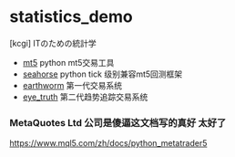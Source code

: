 # statistics_demo

[kcgi] ITのための統計学

- [mt5](mt5) python mt5交易工具
- [seahorse](seahorse)  python tick 级别兼容mt5回测框架
- [earthworm](earthworm) 第一代交易系统
- [eye_truth](eye_truth) 第二代趋势追踪交易系统

### MetaQuotes Ltd 公司是傻逼这文档写的真好 太好了

https://www.mql5.com/zh/docs/python_metatrader5

